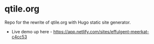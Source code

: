 # qtile.org
Repo for the rewrite of qtile.org with Hugo static site generator.

- Live demo up here - https://app.netlify.com/sites/effulgent-meerkat-c4cc53

